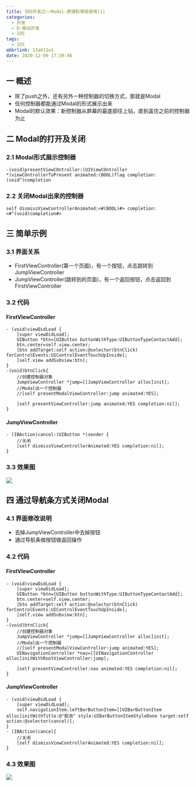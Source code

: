 ```yaml
---
title: IOS开发之——Modal-原理和常规使用(1)
categories:
  - 开发
  - D-移动开发
  - IOS
tags:
  - IOS
abbrlink: 13a611e1
date: 2020-12-09 17:39:48
---
```

## 一 概述

* 除了push之外，还有另外一种控制器的切换方式，那就是Modal
* 任何控制器都能通过Modal的形式展示出来
* Modal的默认效果：新控制器从屏幕的最底部往上钻，直到盖住之前的控制器为止

<!--more-->

## 二 Modal的打开及关闭

### 2.1 Modal形式展示控制器

```
-(void)presentViewCOntroller:(UIViewCOntroller *)viewCOntrollerToPresent animated:(BOOL)flag completion:(void^)completion
```

### 2.2 关闭Modal出来的控制器

```
self dismissViewControllerAnimated:<#(BOOL)#> completion:<#^(void)completion#>
```

## 三 简单示例

### 3.1 界面关系

* FirstVIewController(第一个页面)，有一个按钮，点击跳转到JumpViewController
* JumpViewController(跳转到的页面)，有一个返回按钮，点击返回到FirstViewController

### 3.2 代码

#### FirstVIewController

```
- (void)viewDidLoad {
    [super viewDidLoad];
    UIButton *btn=[UIButton buttonWithType:UIButtonTypeContactAdd];
    btn.center=self.view.center;
    [btn addTarget:self action:@selector(btnClick) forControlEvents:UIControlEventTouchUpInside];
    [self.view addSubview:btn];
}
-(void)btnClick{
    //创建控制器对象
    JumpViewController *jump=[[JumpViewController alloc]init];
    //Modal出一个控制器
    //[self presentModalViewController:jump animated:YES];
     
    [self presentViewController:jump animated:YES completion:nil];
}
```

#### JumpViewController

```
- (IBAction)cancel:(UIButton *)sender {
    //关闭
    [self dismissViewControllerAnimated:YES completion:nil];
}
```

### 3.3 效果图

![][1]

## 四 通过导航条方式关闭Modal

### 4.1 界面修改说明

* 去掉JumpViewController中去掉按钮
* 通过导航条做按钮做返回操作

### 4.2 代码

#### FirstVIewController

```
- (void)viewDidLoad {
    [super viewDidLoad];
    UIButton *btn=[UIButton buttonWithType:UIButtonTypeContactAdd];
    btn.center=self.view.center;
    [btn addTarget:self action:@selector(btnClick) forControlEvents:UIControlEventTouchUpInside];
    [self.view addSubview:btn];
}
-(void)btnClick{
    //创建控制器对象
    JumpViewController *jump=[[JumpViewController alloc]init];
    //Modal出一个控制器
    //[self presentModalViewController:jump animated:YES];
    UINavigationController *nav=[[UINavigationController alloc]initWithRootViewController:jump];
     
    [self presentViewController:nav animated:YES completion:nil];
}
```

#### JumpViewController

```
- (void)viewDidLoad {
    [super viewDidLoad];
    self.navigationItem.leftBarButtonItem=[[UIBarButtonItem alloc]initWithTitle:@"取消" style:UIBarButtonItemStyleDone target:self action:@selector(cancel)];  
}
- (IBAction)cancel{
    //关闭
    [self dismissViewControllerAnimated:YES completion:nil];
}
```

### 4.3 效果图
![][2]



[1]:https://jsd.onmicrosoft.cn/gh/PGzxc/CDN/blog-ios/ios-modal-sample-1.gif
[2]:https://jsd.onmicrosoft.cn/gh/PGzxc/CDN/blog-ios/ios-modal-sample-nav.gif

